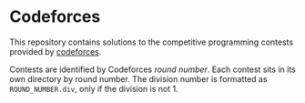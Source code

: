 # Codeforces
This repository contains solutions to the competitive programming 
contests provided by [codeforces](https://codeforces.com/).

Contests are identified by Codeforces _round number_. Each contest
sits in its own directory by round number. The division number is 
formatted as `ROUND_NUMBER.div`, only if the division is not 1.

